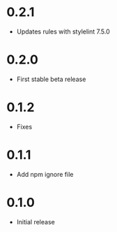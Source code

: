 # 0.2.1

* Updates rules with stylelint 7.5.0

# 0.2.0

* First stable beta release

# 0.1.2

* Fixes

# 0.1.1

* Add npm ignore file

# 0.1.0

* Initial release

